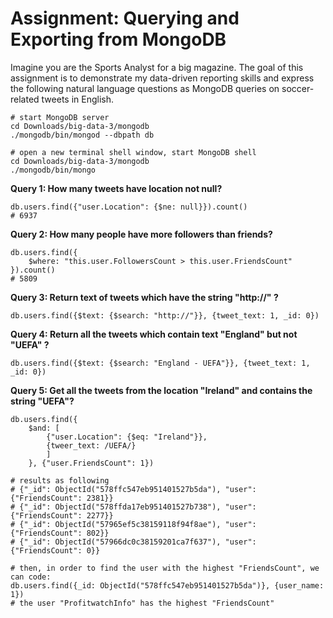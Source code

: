 # Assignment: Querying and Exporting from MongoDB

Imagine you are the Sports Analyst for a big magazine. The goal of this 
assignment is to demonstrate my data-driven reporting skills and express the 
following natural language questions as MongoDB queries on soccer-related tweets
 in English.

```shell
# start MongoDB server
cd Downloads/big-data-3/mongodb
./mongodb/bin/mongod --dbpath db

# open a new terminal shell window, start MongoDB shell
cd Downloads/big-data-3/mongodb
./mongodb/bin/mongo
```

**Query 1: How many tweets have location not null?**

```shell
db.users.find({"user.Location": {$ne: null}}).count()
# 6937
```

**Query 2: How many people have more followers than friends?**

```shell
db.users.find({
    $where: "this.user.FollowersCount > this.user.FriendsCount"
}).count()
# 5809
```

**Query 3: Return text of tweets which have the string "http://" ?**

```shell
db.users.find({$text: {$search: "http://"}}, {tweet_text: 1, _id: 0})
```

**Query 4: Return all the tweets which contain text "England" but not "UEFA" ?**

```shell
db.users.find({$text: {$search: "England - UEFA"}}, {tweet_text: 1, _id: 0})
```

**Query 5: Get all the tweets from the location "Ireland" and contains the 
string "UEFA"?**

```shell
db.users.find({
    $and: [
        {"user.Location": {$eq: "Ireland"}},
        {tweer_text: /UEFA/}
        ]
    }, {"user.FriendsCount": 1})

# results as following
# {"_id": ObjectId("578ffc547eb951401527b5da"), "user": {"FriendsCount": 2381}}
# {"_id": ObjectId("578ffda17eb951401527b738"), "user": {"FriendsCount": 2277}}
# {"_id": ObjectId("57965ef5c38159118f94f8ae"), "user": {"FriendsCount": 802}}
# {"_id": ObjectId("57966dc0c38159201ca7f637"), "user": {"FriendsCount": 0}}

# then, in order to find the user with the highest "FriendsCount", we can code:
db.users.find({_id: ObjectId("578ffc547eb951401527b5da")}, {user_name: 1})
# the user "ProfitwatchInfo" has the highest "FriendsCount"
